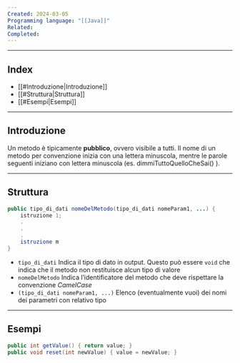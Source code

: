 ```yaml
---
Created: 2024-03-05
Programming language: "[[Java]]"
Related: 
Completed:
---
```

---
## Index

- [[#Introduzione|Introduzione]]
- [[#Struttura|Struttura]]
- [[#Esempi|Esempi]]
---
## Introduzione
Un metodo è tipicamente **pubblico**, ovvero visibile a tutti. Il nome di un metodo per convenzione inizia con una lettera minuscola, mentre le parole seguenti iniziano con lettera minuscola (es. dimmiTuttoQuelloCheSai() ).

---
## Struttura
```java
public tipo_di_dati nomeDelMetodo(tipo_di_dati nomeParam1, ...) {
	istruzione 1;
	.
	.
	.
	istruzione m
}
```

- `tipo_di_dati`
	Indica il tipo di dato in output. Questo può essere `void` che indica che il metodo non restituisce alcun tipo di valore
- `nomeDelMetodo`
	Indica l’identificatore del metodo che deve rispettare la convenzione *CamelCase*
- `(tipo_di_dati nomeParam1, ...)`
	Elenco (eventualmente vuoi) dei nomi dei parametri con relativo tipo

---
## Esempi

```java
public int getValue() { return value; }
public void reset(int newValue) { value = newValue; }
```